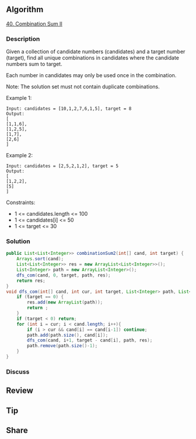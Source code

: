 ## Algorithm

[40. Combination Sum II](https://leetcode.com/problems/combination-sum-ii/)

### Description

Given a collection of candidate numbers (candidates) and a target number (target), find all unique combinations in candidates where the candidate numbers sum to target.

Each number in candidates may only be used once in the combination.

Note: The solution set must not contain duplicate combinations.

Example 1:

```
Input: candidates = [10,1,2,7,6,1,5], target = 8
Output:
[
[1,1,6],
[1,2,5],
[1,7],
[2,6]
]
```

Example 2:

```
Input: candidates = [2,5,2,1,2], target = 5
Output:
[
[1,2,2],
[5]
]
```

Constraints:

- 1 <= candidates.length <= 100
- 1 <= candidates[i] <= 50
- 1 <= target <= 30

### Solution

```java
public List<List<Integer>> combinationSum2(int[] cand, int target) {
    Arrays.sort(cand);
    List<List<Integer>> res = new ArrayList<List<Integer>>();
    List<Integer> path = new ArrayList<Integer>();
    dfs_com(cand, 0, target, path, res);
    return res;
}
void dfs_com(int[] cand, int cur, int target, List<Integer> path, List<List<Integer>> res) {
    if (target == 0) {
        res.add(new ArrayList(path));
        return ;
    }
    if (target < 0) return;
    for (int i = cur; i < cand.length; i++){
        if (i > cur && cand[i] == cand[i-1]) continue;
        path.add(path.size(), cand[i]);
        dfs_com(cand, i+1, target - cand[i], path, res);
        path.remove(path.size()-1);
    }
}
```

### Discuss

## Review


## Tip


## Share
